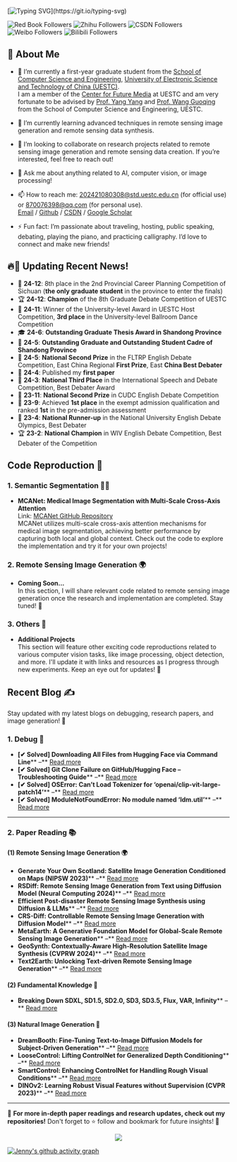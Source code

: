[![Typing SVG](https://readme-typing-svg.demolab.com?font=Fira+Code&pause=1000&color=F7D919&background=FFE87800&width=435&lines=Hello%2C+Welcome+to+Jenny's+Channel~)](https://git.io/typing-svg)

![Red Book Followers](https://img.shields.io/badge/小红书-1w2%20followers-FF2442?style=flat&labelColor=E1E8F0&logo=xiaohongshu&logoColor=FF2442) 
![Zhihu Followers](https://img.shields.io/badge/知乎-685%20followers-0084FF?style=flat&labelColor=E1E8F0&logo=zhihu&logoColor=0084FF) 
![CSDN Followers](https://img.shields.io/badge/CSDN-9k%20followers-DC382D?style=flat&labelColor=E1E8F0&logo=csdn&logoColor=DC382D) 
![Weibo Followers](https://img.shields.io/badge/微博-978%20followers-D81E06?style=flat&labelColor=E1E8F0&logo=sina-weibo&logoColor=D81E06) 
![Bilibili Followers](https://img.shields.io/badge/Bilibili-485%20followers-00A1D6?style=flat&labelColor=E1E8F0&logo=bilibili&logoColor=00A1D6)

## 👋 About Me
- 🔭 I’m currently a first-year graduate student from the [School of Computer Science and Engineering](https://www.scse.uestc.edu.cn/), [University of Electronic Science and Technology of China (UESTC)](https://www.uestc.edu.cn/).  
  I am a member of the [Center for Future Media](https://cfm.uestc.edu.cn/index) at UESTC and am very fortunate to be advised by [Prof. Yang Yang](https://cfm.uestc.edu.cn/~yangyang/) and [Prof. Wang Guoqing](https://scholar.google.com.hk/citations?hl=zh-CN&user=V08v5OEAAAAJ) from the School of Computer Science and Engineering, UESTC.
- 🌱 I’m currently learning advanced techniques in remote sensing image generation and remote sensing data synthesis.  
- 👯 I’m looking to collaborate on research projects related to remote sensing image generation and remote sensing data creation. If you’re interested, feel free to reach out!  
- 💬 Ask me about anything related to AI, computer vision, or image processing!  
- 📫 How to reach me: 202421080308@std.uestc.edu.cn (for official use) or 870076398@qq.com (for personal use).  
[Email](mailto:202421080308@std.uestc.edu.cn) / [Github](https://jennyzhang0810.github.io/) / [CSDN](https://blog.csdn.net/qq_53826699?spm=1000.2115.3001.5343) / [Google Scholar](https://scholar.google.com.hk/citations?view_op=list_works&hl=zh-CN&user=ONaB5qUAAAAJ&gmla=AGd7smErZcqENKhusFfsjjZUsdpojDNF118f8UxcxxI0KuiMMK34GJe_I2VFHhRXRha8bTxg4Ed8b4Xv5waZNiut2uX2wuly94-ENcEm1mFf0x9eB1jzXzVy6G4)

- ⚡ Fun fact: I’m passionate about traveling, hosting, public speaking, debating, playing the piano, and practicing calligraphy. I’d love to connect and make new friends!

## 🔥📢 Updating Recent News!
- 🎉 **24-12**: 8th place in the 2nd Provincial Career Planning Competition of Sichuan (**the only graduate student** in the province to enter the finals)
- 🏆 **24-12**: **Champion** of the 8th Graduate Debate Competition of UESTC
- 🥇 **24-11**: Winner of the University-level Award in UESTC Host Competition, **3rd place** in the University-level Ballroom Dance Competition
- 🎓 **24-6**: **Outstanding Graduate Thesis Award in Shandong Province**
- 🌟 **24-5**: **Outstanding Graduate and Outstanding Student Cadre of Shandong Province**
- 🥈 **24-5**: **National Second Prize** in the FLTRP English Debate Competition, East China Regional **First Prize**, East **China Best Debater**
- 📄 **24-4**: Published my **first paper**
- 🥉 **24-3**: **National Third Place** in the International Speech and Debate Competition, Best Debater Award
- 🏅 **23-11**: **National Second Prize** in CUDC English Debate Competition
- 🏅 **23-9**: Achieved **1st place** in the exempt admission qualification and ranked **1st** in the pre-admission assessment
- 🥈 **23-4**: **National Runner-up** in the National University English Debate Olympics, Best Debater
- 🏆 **23-2**: **National Champion** in WIV English Debate Competition, Best Debater of the Competition

## Code Reproduction 📂

### 1. Semantic Segmentation 🧑‍🔬

- **MCANet: Medical Image Segmentation with Multi-Scale Cross-Axis Attention**  
  Link: [MCANet GitHub Repository](https://github.com/JennyZhang0810/Medical_Seg)  
  MCANet utilizes multi-scale cross-axis attention mechanisms for medical image segmentation, achieving better performance by capturing both local and global context. Check out the code to explore the implementation and try it for your own projects!

### 2. Remote Sensing Image Generation 🌍

- **Coming Soon...**  
  In this section, I will share relevant code related to remote sensing image generation once the research and implementation are completed. Stay tuned! 🚀

### 3. Others 🔧

- **Additional Projects**  
  This section will feature other exciting code reproductions related to various computer vision tasks, like image processing, object detection, and more. I'll update it with links and resources as I progress through new experiments. Keep an eye out for updates! 👀

## Recent Blog ✍️  

Stay updated with my latest blogs on debugging, research papers, and image generation! 🚀  

### 1. Debug 🔧  

- **[✔ Solved] Downloading All Files from Hugging Face via Command Line**** –** [Read more](https://blog.csdn.net/qq_53826699/article/details/145122588?spm=1001.2014.3001.5501)  
- **[✔ Solved] Git Clone Failure on GitHub/Hugging Face – Troubleshooting Guide**** –** [Read more](https://blog.csdn.net/qq_53826699/article/details/145099372?spm=1001.2014.3001.5501)  
- **[✔ Solved] OSError: Can’t Load Tokenizer for ‘openai/clip-vit-large-patch14’**** –** [Read more](https://blog.csdn.net/qq_53826699/article/details/144948991?spm=1001.2014.3001.5501)  
- **[✔ Solved] ModuleNotFoundError: No module named ‘ldm.util’**** –** [Read more](https://blog.csdn.net/qq_53826699/article/details/144947868?spm=1001.2014.3001.5501)  

---

### 2. Paper Reading 📚  

#### (1) Remote Sensing Image Generation 🌍  

- **Generate Your Own Scotland: Satellite Image Generation Conditioned on Maps (NIPSW 2023)**** –** [Read more](https://blog.csdn.net/qq_53826699/article/details/145213705?spm=1001.2014.3001.5501)  
- **RSDiff: Remote Sensing Image Generation from Text using Diffusion Model (Neural Computing 2024)**** –** [Read more](https://blog.csdn.net/qq_53826699/article/details/145163407?spm=1001.2014.3001.5501)  
- **Efficient Post-disaster Remote Sensing Image Synthesis using Diffusion & LLMs**** –** [Read more](https://blog.csdn.net/qq_53826699/article/details/145162164?spm=1001.2014.3001.5501)  
- **CRS-Diff: Controllable Remote Sensing Image Generation with Diffusion Model**** –** [Read more](https://blog.csdn.net/qq_53826699/article/details/145095557?spm=1001.2014.3001.5501)  
- **MetaEarth: A Generative Foundation Model for Global-Scale Remote Sensing Image Generation**** –** [Read more](https://blog.csdn.net/qq_53826699/article/details/145083671?spm=1001.2014.3001.5501)  
- **GeoSynth: Contextually-Aware High-Resolution Satellite Image Synthesis (CVPRW 2024)**** –** [Read more](https://blog.csdn.net/qq_53826699/article/details/145044012?spm=1001.2014.3001.5501)  
- **Text2Earth: Unlocking Text-driven Remote Sensing Image Generation**** –** [Read more](https://blog.csdn.net/qq_53826699/article/details/145005053?spm=1001.2014.3001.5501)  

#### (2) Fundamental Knowledge 📖  

- **Breaking Down SDXL, SD1.5, SD2.0, SD3, SD3.5, Flux, VAR, Infinity**** –** [Read more](https://blog.csdn.net/qq_53826699/article/details/144992115?spm=1001.2014.3001.5501)  

#### (3) Natural Image Generation 🎨  

- **DreamBooth: Fine-Tuning Text-to-Image Diffusion Models for Subject-Driven Generation**** –** [Read more](https://blog.csdn.net/qq_53826699/article/details/143726251?spm=1001.2014.3001.5501)  
- **LooseControl: Lifting ControlNet for Generalized Depth Conditioning**** –** [Read more](https://blog.csdn.net/qq_53826699/article/details/143678208?spm=1001.2014.3001.5501)  
- **SmartControl: Enhancing ControlNet for Handling Rough Visual Conditions**** –** [Read more](https://blog.csdn.net/qq_53826699/article/details/143627365?spm=1001.2014.3001.5501)  
- **DINOv2: Learning Robust Visual Features without Supervision (CVPR 2023)**** –** [Read more](https://blog.csdn.net/qq_53826699/article/details/143524074?spm=1001.2014.3001.5501)  

---

📌 **For more in-depth paper readings and research updates, check out my repositories!** Don't forget to ⭐ follow and bookmark for future insights! 🚀  




<div align="center">
    <img  src="https://github-readme-streak-stats.herokuapp.com/?user=Achuan-2" />
</div>

[![Jenny's github activity graph](https://github-readme-activity-graph.vercel.app/graph?username=JennyZhang0810)](https://github.com/ashutosh00710/github-readme-activity-graph)
